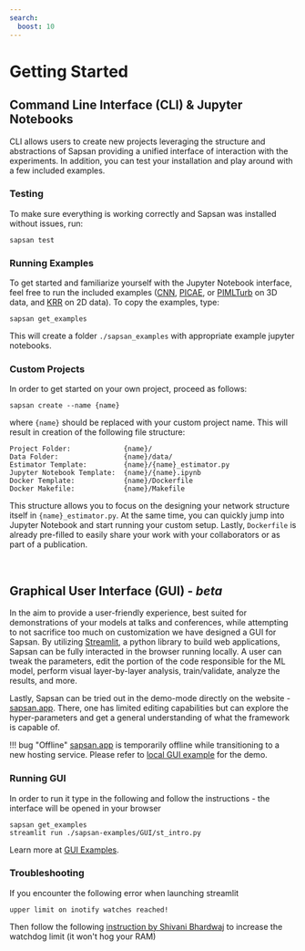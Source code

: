 ```yaml
---
search:
  boost: 10
---
```


# Getting Started

## Command Line Interface (CLI) & Jupyter Notebooks

CLI allows users to create new projects leveraging the structure and abstractions of Sapsan providing a unified interface of interaction with the experiments. In addition, you can test your installation and play around with a few included examples.

### Testing
To make sure everything is working correctly and Sapsan was installed without issues, run:
```
sapsan test
```

### Running Examples
To get started and familiarize yourself with the Jupyter Notebook interface, feel free to run the included examples ([CNN](/details/estimators/#convolution-neural-network-cnn), [PICAE](/details/estimators/#physics-informed-convolutional-autoencoder-picae), or [PIMLTurb](/details/estimators/#physics-informed-cnn-for-turbulence-modeling-pimlturb) on 3D data, and [KRR](/details/estimators/#kernel-ridge-regression-krr) on 2D data). To copy the examples, type:

```
sapsan get_examples
```
This will create a folder `./sapsan_examples` with appropriate example jupyter notebooks.

### Custom Projects
In order to get started on your own project, proceed as follows:

```
sapsan create --name {name}
```
where `{name}` should be replaced with your custom project name. This will result in creation of the following file structure:

```
Project Folder:             {name}/
Data Folder:                {name}/data/
Estimator Template:         {name}/{name}_estimator.py
Jupyter Notebook Template:  {name}/{name}.ipynb
Docker Template:            {name}/Dockerfile  
Docker Makefile:            {name}/Makefile  
```

This structure allows you to focus on the designing your network structure itself in `{name}_estimator.py`. At the same time, you can quickly jump into Jupyter Notebook and start running your custom setup. Lastly, `Dockerfile` is already pre-filled to easily share your work with your collaborators or as part of a publication.

<br/>

## Graphical User Interface (GUI) - *beta*

In the aim to provide a user-friendly experience, best suited for demonstrations of your models at talks and conferences, while attempting to not sacrifice too much on customization we have designed a GUI for Sapsan. By utilizing [Streamlit](https://www.streamlit.io/), a python library to build web applications, Sapsan can be fully interacted in the browser running locally. A user can tweak the parameters, edit the portion of the code responsible for the ML model, perform visual layer-by-layer analysis, train/validate, analyze the results, and more.

Lastly, Sapsan can be tried out in the demo-mode directly on the website - [sapsan.app](https://sapsan.app). There, one has limited editing capabilities but can explore the hyper-parameters and get a general understanding of what the framework is capable of.

!!! bug "Offline"
    [sapsan.app](https://sapsan.app) is temporarily offline while transitioning to a new hosting service. Please refer to [local GUI example](/overview/examples/local_examples/#gui-examples) for the demo.

### Running GUI
In order to run it type in the following and follow the instructions - the interface will be opened in your browser
```
sapsan get_examples
streamlit run ./sapsan-examples/GUI/st_intro.py
```

Learn more at [GUI Examples](/overview/examples/local_examples/#gui-examples).

### Troubleshooting 

If you encounter the following error when launching streamlit

```
upper limit on inotify watches reached!
```

Then follow the following [instruction by Shivani Bhardwaj](https://unixia.wordpress.com/2018/04/28/inotify-watch-limit-reached-wait-what/) to increase the watchdog limit (it won't hog your RAM)